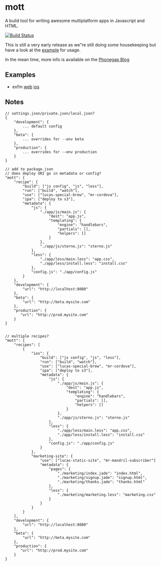 # mott

A build tool for writing awesome multiplatform apps in Javascript and HTML.

[![Build Status](https://secure.travis-ci.org/imlucas/mott.png)](http://travis-ci.org/imlucas/mott)

This is still a very early release as we"re still doing some housekeeping but have a
look at the [example](https://github.com/imlucas/mott/tree/master/examples) for usage.


In the mean time, more info is available on the [Phonegap Blog](http://phonegap.com/blog/2013/04/23/story-behind-exfm/)

## Examples

 * exfm [web](http://assets.extension.fm) [ios](https://itunes.apple.com/us/app/exfm/id440394777?mt=8)

## Notes

    // settings.json/private.json/local.json?
    {
        "development": {
            ... default config
        },
        "beta": {
            ... overrides for --env beta
        },
        "production": {
            ... overrides for --env production
        }
    }

    // add to package.json
    // does deploy URI go in metadata or config?
    "mott": {
        "recipe": {
            "build": ["js config", "js", "less"],
            "run": ["build", "watch"],
            "use": ["lucas-special-brew", "mr-cordova"],
            "ipa": ["deploy to s3"],
            "metadata": {
                "js": {
                    "./app/js/main.js": {
                        "dest": "app.js",
                        "templating": {
                            "engine": "handlebars",
                            "partials": [],
                            "helpers": []
                        }
                    },
                    "./app/js/sterno.js": "sterno.js"
                },
                "less": {
                    "./app/less/main.less": "app.css",
                    "./app/less/install.less": "install.css"
                },
                "config.js": "./app/config.js"
            }
        },
        "development": {
            "url": "http://localhost:8080"
        },
        "beta": {
            "url": "http://beta.mysite.com"
        },
        "production": {
           "url": "http://prod.mysite.com"
        }
    }


    // multiple recipes?
    "mott": {
        "recipes": [
            {
                "ios": {
                    "build": ["js config", "js", "less"],
                    "run": ["build", "watch"],
                    "use": ["lucas-special-brew", "mr-cordova"],
                    "ipa": ["deploy to s3"],
                    "metadata": {
                        "js": {
                            "./app/js/main.js": {
                                "dest": "app.js",
                                "templating": {
                                    "engine": "handlebars",
                                    "partials": [],
                                    "helpers": []
                                }
                            },
                            "./app/js/sterno.js": "sterno.js"
                        },
                        "less": {
                            "./app/less/main.less": "app.css",
                            "./app/less/install.less": "install.css"
                        },
                        "config.js": "./app/config.js"
                    }
                },
                "marketing-site": {
                    "use": ["lucas-static-site", "mr-mandril-subscriber"]
                    "metadata": {
                        "pages": {
                            "./marketing/index.jade": "index.html",
                            "./marketing/signup.jade": "signup.html",
                            "./marketing/thanks.jade": "thanks.html"
                        },
                        "less": {
                            "./marketing/marketing.less": "marketing.css"
                        }
                    }
                }
            }
        ],
        "development": {
            "url": "http://localhost:8080"
        },
        "beta": {
            "url": "http://beta.mysite.com"
        },
        "production": {
           "url": "http://prod.mysite.com"
        }
    }
